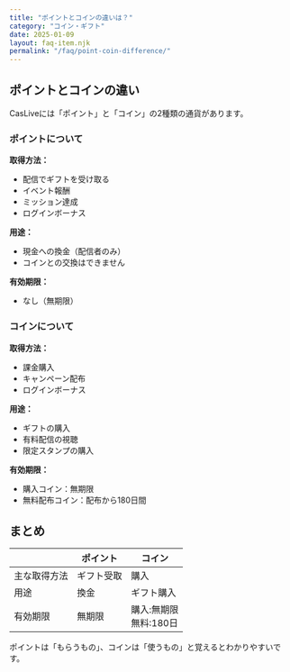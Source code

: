 ```yaml
---
title: "ポイントとコインの違いは？"
category: "コイン・ギフト"
date: 2025-01-09
layout: faq-item.njk
permalink: "/faq/point-coin-difference/"
---
```


## ポイントとコインの違い

CasLiveには「ポイント」と「コイン」の2種類の通貨があります。

### ポイントについて

**取得方法：**
- 配信でギフトを受け取る
- イベント報酬
- ミッション達成
- ログインボーナス

**用途：**
- 現金への換金（配信者のみ）
- コインとの交換はできません

**有効期限：**
- なし（無期限）

### コインについて

**取得方法：**
- 課金購入
- キャンペーン配布
- ログインボーナス

**用途：**
- ギフトの購入
- 有料配信の視聴
- 限定スタンプの購入

**有効期限：**
- 購入コイン：無期限
- 無料配布コイン：配布から180日間

## まとめ

| | ポイント | コイン |
|---|---|---|
| 主な取得方法 | ギフト受取 | 購入 |
| 用途 | 換金 | ギフト購入 |
| 有効期限 | 無期限 | 購入:無期限<br>無料:180日 |

ポイントは「もらうもの」、コインは「使うもの」と覚えるとわかりやすいです。
